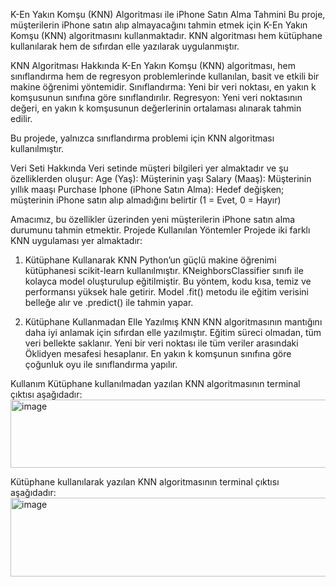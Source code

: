 K-En Yakın Komşu (KNN) Algoritması ile iPhone Satın Alma Tahmini
Bu proje, müşterilerin iPhone satın alıp almayacağını tahmin etmek için K-En Yakın Komşu (KNN) algoritmasını kullanmaktadır. KNN algoritması hem kütüphane kullanılarak hem de sıfırdan elle yazılarak uygulanmıştır.

KNN Algoritması Hakkında
K-En Yakın Komşu (KNN) algoritması, hem sınıflandırma hem de regresyon problemlerinde kullanılan, basit ve etkili bir makine öğrenimi yöntemidir.
Sınıflandırma: Yeni bir veri noktası, en yakın k komşusunun sınıfına göre sınıflandırılır.
Regresyon: Yeni veri noktasının değeri, en yakın k komşusunun değerlerinin ortalaması alınarak tahmin edilir.

Bu projede, yalnızca sınıflandırma problemi için KNN algoritması kullanılmıştır.

Veri Seti Hakkında
Veri setinde müşteri bilgileri yer almaktadır ve şu özelliklerden oluşur:
Age (Yaş): Müşterinin yaşı
Salary (Maaş): Müşterinin yıllık maaşı
Purchase Iphone (iPhone Satın Alma): Hedef değişken; müşterinin iPhone satın alıp almadığını belirtir (1 = Evet, 0 = Hayır)

Amacımız, bu özellikler üzerinden yeni müşterilerin iPhone satın alma durumunu tahmin etmektir.
Projede Kullanılan Yöntemler
Projede iki farklı KNN uygulaması yer almaktadır:

1. Kütüphane Kullanarak KNN
Python’un güçlü makine öğrenimi kütüphanesi scikit-learn kullanılmıştır. KNeighborsClassifier sınıfı ile kolayca model oluşturulup eğitilmiştir. Bu yöntem, kodu kısa, temiz ve performansı yüksek hale getirir. 
Model .fit() metodu ile eğitim verisini belleğe alır ve .predict() ile tahmin yapar.

2. Kütüphane Kullanmadan Elle Yazılmış KNN
KNN algoritmasının mantığını daha iyi anlamak için sıfırdan elle yazılmıştır. Eğitim süreci olmadan, tüm veri bellekte saklanır. Yeni bir veri noktası ile tüm veriler arasındaki Öklidyen mesafesi hesaplanır. En yakın k komşunun sınıfına göre çoğunluk oyu ile sınıflandırma yapılır.

Kullanım
Kütüphane kullanılmadan yazılan KNN algoritmasının terminal çıktısı aşağıdadır:
<img width="932" height="109" alt="image" src="https://github.com/user-attachments/assets/b6e60df2-500f-4525-b298-966a315d353d" />

Kütüphane kullanılarak yazılan KNN algoritmasının terminal çıktısı aşağıdadır:
<img width="948" height="126" alt="image" src="https://github.com/user-attachments/assets/33388257-d567-4cb7-a814-216d1b231ec9" />


